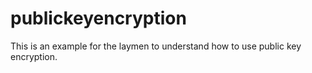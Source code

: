 # publickeyencryption
This is an example for the laymen to understand how to use public key encryption. 
